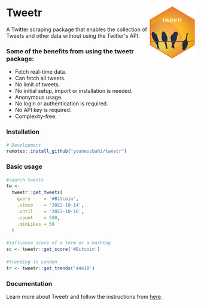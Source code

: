
# Tweetr <a href='https://github.com/younessbahi/tweetr/blob/main/'><img src='man/figures/logo.png' align="right" height="139" /></a>
A Twitter scraping package that enables the collection of Tweets and other data without using the Twitter's API.

### Some of the benefits from using the tweetr package:

- Fetch real-time data.
- Can fetch all tweets.
- No limit of tweets.
- No initial setup, import or installation is needed.
- Anonymous usage.
- No login or authentication is required.
- No API key is required.
- Complexity-free.


### Installation
```R 
# Development
remotes::install_github("younessbahi/tweetr")
``` 

### Basic usage

```R
#search tweets
tw <- 
  tweetr::get_tweets(
    query     = '#Bitcoin',
    .since    = '2022-10-14', 
    .until    = '2022-10-16',
    .count    = 500,
    .minLikes = 50
  )

#influence score of a term or a hashtag
sc <- tweetr::get_score('#Bitcoin')

#trending in London
tr <- tweetr::get_trends('44418')
```
### Documentation
Learn more about Tweetr and follow the instructions from [here](https://younessbahi.github.io/tweetr.docs/).